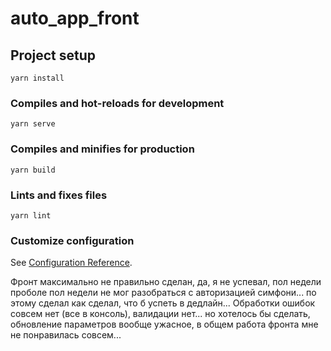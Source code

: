 # auto_app_front

## Project setup
```
yarn install
```

### Compiles and hot-reloads for development
```
yarn serve
```

### Compiles and minifies for production
```
yarn build
```

### Lints and fixes files
```
yarn lint
```

### Customize configuration
See [Configuration Reference](https://cli.vuejs.org/config/).

Фронт максимально не правильно сделан, да, я не успевал, пол недели проболе пол недели не мог разобраться с авторизацией симфони...
по этому сделал как сделал, что б успеть в дедлайн...
Обработки ошибок совсем нет (все в консоль),
валидации нет... но хотелось бы сделать, обновление параметров вообще ужасное, в общем работа фронта мне не понравилась совсем...